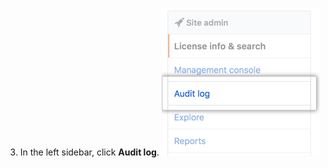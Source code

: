 3. In the left sidebar, click **Audit log**. ![Audit log tab](/assets/images/enterprise/site-admin-settings/audit-log-tab.png)
